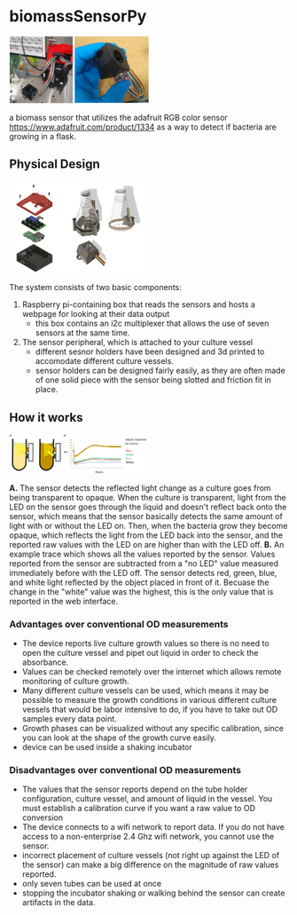 # biomassSensorPy

   
<img src="images/action_photos.PNG" alt="schematic"
	 width="50%" />

a biomass sensor that utilizes the adafruit RGB color sensor https://www.adafruit.com/product/1334 as a way to detect if bacteria are growing in a flask.

## Physical Design

<img src="images/CAD_diagram.PNG" alt="schematic"
	 width="50%" />
   
   
The system consists of two basic components:
1. Raspberry pi-containing box that reads the sensors and hosts a webpage for looking at their data output
    - this box contains an i2c multiplexer that allows the use of seven sensors at the same time.
2. The sensor peripheral, which is attached to your culture vessel
    - different sesnor holders have been designed and 3d printed to accomodate different culture vessels.
    - sensor holders can be designed fairly easily, as they are often made of one solid piece with the sensor being slotted and friction fit in place.

## How it works


<img src="images/data.PNG" alt="schematic"
	 width="50%" />
   
 __A.__ The sensor detects the reflected light change as a culture goes from being transparent to opaque. When the culture is transparent, light from the LED on the sensor goes through the liquid and doesn't reflect back onto the sensor, which means that the sensor basically detects the same amount of light with or without the LED on. Then, when the bacteria grow they become opaque, which reflects the light from the LED back into the sensor, and the reported raw values with the LED on are higher than with the LED off. __B.__ An example trace which shows all the values reported by the sensor. Values reported from the sensor are subtracted from a "no LED" value measured immediately before with the LED off. The sensor detects red, green, blue, and white light reflected by the object placed in front of it. Becuase the change in the "white" value was the highest, this is the only value that is reported in the web interface.
 
### Advantages over conventional OD measurements

- The device reports live culture growth values so there is no need to open the culture vessel and pipet out liquid in order to check the absorbance.
- Values can be checked remotely over the internet which allows remote monitoring of culture growth.
- Many different culture vessels can be used, which means it may be possible to measure the growth conditions in various different culture vessels that would be labor intensive to do, if you have to take out OD samples every data point.
- Growth phases can be visualized without any specific calibration, since you can look at the shape of the growth curve easily.
- device can be used inside a shaking incubator

### Disadvantages over conventional OD measurements

- The values that the sensor reports depend on the tube holder configuration, culture vessel, and amount of liquid in the vessel. You must establish a calibration curve if you want a raw value to OD conversion
- The device connects to a wifi network to report data. If you do not have access to a non-enterprise 2.4 Ghz wifi network, you cannot use the sensor.
- incorrect placement of culture vessels (not right up against the LED of the sensor) can make a big difference on the magnitude of raw values reported.
- only seven tubes can be used at once
- stopping the incubator shaking or walking behind the sensor can create artifacts in the data.
